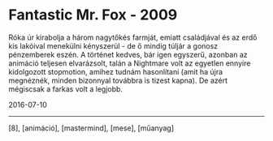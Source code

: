 # Fantastic Mr. Fox - 2009

Róka úr kirabolja a három nagytőkés farmját, emiatt családjával és az erdő kis lakóival menekülni kényszerül - de ő mindig túljár a gonosz pénzemberek eszén. A történet kedves, bár igen egyszerű, azonban az animáció teljesen elvarázsolt, talán a Nightmare volt az egyetlen ennyire kidolgozott stopmotion, amihez tudnám hasonlítani (amit ha újra megnéznék, minden bizonnyal továbbra is tizest kapna). De azért mégiscsak a farkas volt a legjobb.

2016-07-10 

----

[8], [animáció], [mastermind], [mese], [műanyag]